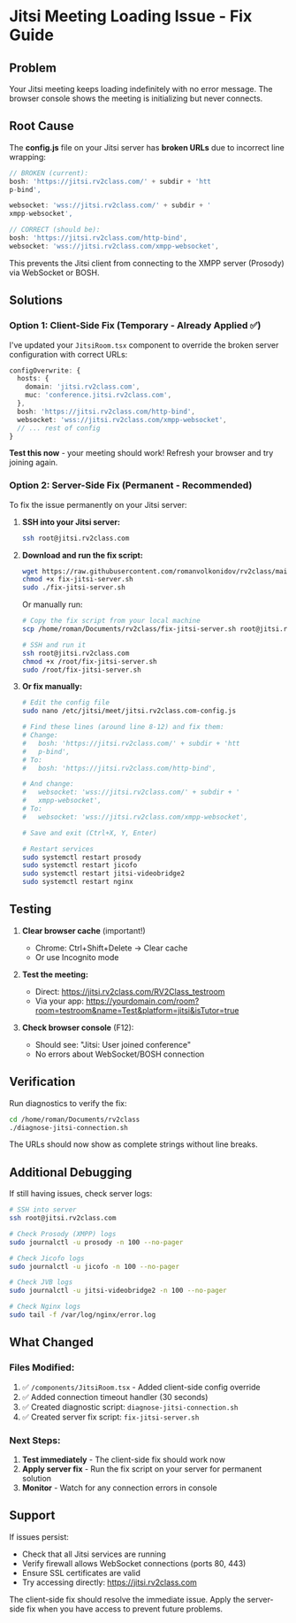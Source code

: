 # Jitsi Meeting Loading Issue - Fix Guide

## Problem
Your Jitsi meeting keeps loading indefinitely with no error message. The browser console shows the meeting is initializing but never connects.

## Root Cause
The **config.js** file on your Jitsi server has **broken URLs** due to incorrect line wrapping:

```javascript
// BROKEN (current):
bosh: 'https://jitsi.rv2class.com/' + subdir + 'htt
p-bind',

websocket: 'wss://jitsi.rv2class.com/' + subdir + '
xmpp-websocket',

// CORRECT (should be):
bosh: 'https://jitsi.rv2class.com/http-bind',
websocket: 'wss://jitsi.rv2class.com/xmpp-websocket',
```

This prevents the Jitsi client from connecting to the XMPP server (Prosody) via WebSocket or BOSH.

## Solutions

### Option 1: Client-Side Fix (Temporary - Already Applied ✅)
I've updated your `JitsiRoom.tsx` component to override the broken server configuration with correct URLs:

```typescript
configOverwrite: {
  hosts: {
    domain: 'jitsi.rv2class.com',
    muc: 'conference.jitsi.rv2class.com',
  },
  bosh: 'https://jitsi.rv2class.com/http-bind',
  websocket: 'wss://jitsi.rv2class.com/xmpp-websocket',
  // ... rest of config
}
```

**Test this now** - your meeting should work! Refresh your browser and try joining again.

### Option 2: Server-Side Fix (Permanent - Recommended)
To fix the issue permanently on your Jitsi server:

1. **SSH into your Jitsi server:**
   ```bash
   ssh root@jitsi.rv2class.com
   ```

2. **Download and run the fix script:**
   ```bash
   wget https://raw.githubusercontent.com/romanvolkonidov/rv2class/main/fix-jitsi-server.sh
   chmod +x fix-jitsi-server.sh
   sudo ./fix-jitsi-server.sh
   ```

   Or manually run:
   ```bash
   # Copy the fix script from your local machine
   scp /home/roman/Documents/rv2class/fix-jitsi-server.sh root@jitsi.rv2class.com:/root/
   
   # SSH and run it
   ssh root@jitsi.rv2class.com
   chmod +x /root/fix-jitsi-server.sh
   sudo /root/fix-jitsi-server.sh
   ```

3. **Or fix manually:**
   ```bash
   # Edit the config file
   sudo nano /etc/jitsi/meet/jitsi.rv2class.com-config.js
   
   # Find these lines (around line 8-12) and fix them:
   # Change:
   #   bosh: 'https://jitsi.rv2class.com/' + subdir + 'htt
   #   p-bind',
   # To:
   #   bosh: 'https://jitsi.rv2class.com/http-bind',
   
   # And change:
   #   websocket: 'wss://jitsi.rv2class.com/' + subdir + '
   #   xmpp-websocket',
   # To:
   #   websocket: 'wss://jitsi.rv2class.com/xmpp-websocket',
   
   # Save and exit (Ctrl+X, Y, Enter)
   
   # Restart services
   sudo systemctl restart prosody
   sudo systemctl restart jicofo
   sudo systemctl restart jitsi-videobridge2
   sudo systemctl restart nginx
   ```

## Testing

1. **Clear browser cache** (important!)
   - Chrome: Ctrl+Shift+Delete → Clear cache
   - Or use Incognito mode

2. **Test the meeting:**
   - Direct: https://jitsi.rv2class.com/RV2Class_testroom
   - Via your app: https://yourdomain.com/room?room=testroom&name=Test&platform=jitsi&isTutor=true

3. **Check browser console** (F12):
   - Should see: "Jitsi: User joined conference"
   - No errors about WebSocket/BOSH connection

## Verification

Run diagnostics to verify the fix:
```bash
cd /home/roman/Documents/rv2class
./diagnose-jitsi-connection.sh
```

The URLs should now show as complete strings without line breaks.

## Additional Debugging

If still having issues, check server logs:

```bash
# SSH into server
ssh root@jitsi.rv2class.com

# Check Prosody (XMPP) logs
sudo journalctl -u prosody -n 100 --no-pager

# Check Jicofo logs
sudo journalctl -u jicofo -n 100 --no-pager

# Check JVB logs
sudo journalctl -u jitsi-videobridge2 -n 100 --no-pager

# Check Nginx logs
sudo tail -f /var/log/nginx/error.log
```

## What Changed

### Files Modified:
1. ✅ `/components/JitsiRoom.tsx` - Added client-side config override
2. ✅ Added connection timeout handler (30 seconds)
3. ✅ Created diagnostic script: `diagnose-jitsi-connection.sh`
4. ✅ Created server fix script: `fix-jitsi-server.sh`

### Next Steps:
1. **Test immediately** - The client-side fix should work now
2. **Apply server fix** - Run the fix script on your server for permanent solution
3. **Monitor** - Watch for any connection errors in console

## Support

If issues persist:
- Check that all Jitsi services are running
- Verify firewall allows WebSocket connections (ports 80, 443)
- Ensure SSL certificates are valid
- Try accessing directly: https://jitsi.rv2class.com

The client-side fix should resolve the immediate issue. Apply the server-side fix when you have access to prevent future problems.
